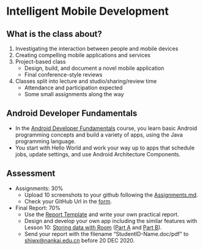 # Intelligent Mobile Development

## What is the class about?

1. Investigating the interaction between people and mobile devices
2. Creating compelling mobile applications and services
3. Project-based class
    - Design, build, and document a novel mobile application
    - Final conference-style reviews
4. Classes split into lecture and studio/sharing/review time
    - Attendance and participation expected
    - Some small assignments along the way


## Android Developer Fundamentals
- In the [Android Developer Fundamentals](https://developer.android.com/courses/fundamentals-training/overview-v2) course, you learn basic Android programming concepts and build a variety of apps, using the Java programming language. 
- You start with Hello World and work your way up to apps that schedule jobs, update settings, and use Android Architecture Components.

## Assessment
- Assignments: 30%
    - Upload 10 screenshots to your github following the [Assignments.md](./Assignments.md).
    - Check your GitHub Url in the [form](https://docs.qq.com/sheet/DRmxJek93RFdTSHNX).
- Final Report: 70%
    - Use the [Report Template](./Final_Report.docx) and write your own practical report.
    - Design and develop your own app including the similar features  with Lesson 10: [Storing data with Room](https://google-developer-training.github.io/android-developer-fundamentals-course-concepts-v2/unit-4-saving-user-data/lesson-10-storing-data-with-room/10-1-c-room-livedata-viewmodel/10-1-c-room-livedata-viewmodel.html) ([Part A](https://developer.android.com/codelabs/android-training-livedata-viewmodel#0) and [Part B](https://developer.android.com/codelabs/android-training-room-delete-data#0)).
    - Send your report with the filename “StudentID-Name.doc/pdf” to shiwx@nankai.edu.cn before 20 DEC 2020.